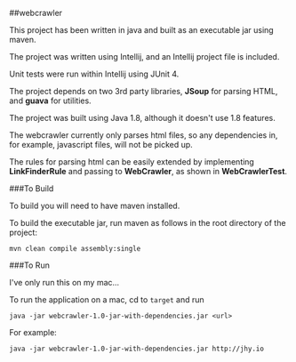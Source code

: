 ##webcrawler

This project has been written in java and built as an executable jar using maven.

The project was written using Intellij, and an Intellij project file is included.

Unit tests were run within Intellij using JUnit 4.

The project depends on two 3rd party libraries, **JSoup** for parsing HTML, and **guava** for utilities.

The project was built using Java 1.8, although it doesn't use 1.8 features.

The webcrawler currently only parses html files, so any dependencies in, for example, javascript files, will not be picked up.

The rules for parsing html can be easily extended by implementing **LinkFinderRule** and passing to **WebCrawler**, as shown in **WebCrawlerTest**.

###To Build

To build you will need to have maven installed.

To build the executable jar, run maven as follows in the root directory of the project:

```mvn clean compile assembly:single``` 

###To Run

I've only run this on my mac...

To run the application on a mac, cd to ```target``` and run 


```java -jar webcrawler-1.0-jar-with-dependencies.jar <url>```

For example:

```java -jar webcrawler-1.0-jar-with-dependencies.jar http://jhy.io```